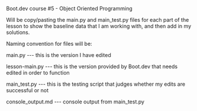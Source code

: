 Boot.dev course #5 - Object Oriented Programming

Will be copy/pasting the main.py and main_test.py files for each part of the lesson to show
the baseline data that I am working with, and then add in my solutions.

Naming convention for files will be:   

main.py --- this is the version I have edited   

lesson-main.py --- this is the version provided by Boot.dev that needs edited in order to function   

main_test.py --- this is the testing script that judges whether my edits are successful or not   

console_output.md --- console output from main_test.py   
